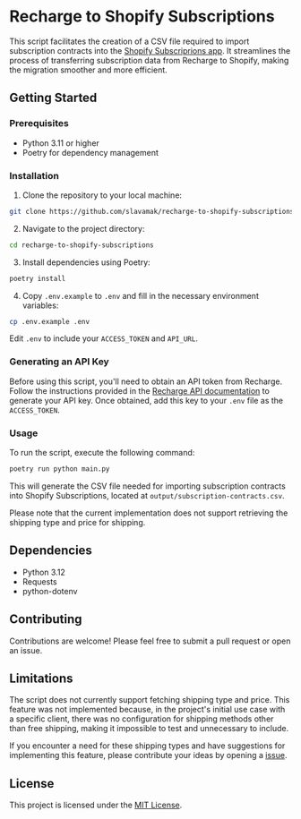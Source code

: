 # Recharge to Shopify Subscriptions

This script facilitates the creation of a CSV file required to import subscription contracts into the [Shopify Subscriprions app](https://apps.shopify.com/shopify-subscriptions). It streamlines the process of transferring subscription data from Recharge to Shopify, making the migration smoother and more efficient.

## Getting Started

### Prerequisites

- Python 3.11 or higher
- Poetry for dependency management

### Installation

1. Clone the repository to your local machine:
```bash
git clone https://github.com/slavamak/recharge-to-shopify-subscriptions.git
```

2. Navigate to the project directory:
```bash
cd recharge-to-shopify-subscriptions
```

3. Install dependencies using Poetry:
```bash
poetry install
```

4. Copy `.env.example` to `.env` and fill in the necessary environment variables:
```bash
cp .env.example .env
```
Edit `.env` to include your `ACCESS_TOKEN` and `API_URL`.

### Generating an API Key

Before using this script, you'll need to obtain an API token from Recharge. Follow the instructions provided in the [Recharge API documentation](https://docs.rechargepayments.com/docs/recharge-api-key) to generate your API key. Once obtained, add this key to your `.env` file as the `ACCESS_TOKEN`.

### Usage

To run the script, execute the following command:
```bash
poetry run python main.py
```
This will generate the CSV file needed for importing subscription contracts into Shopify Subscriptions, located at `output/subscription-contracts.csv`.

Please note that the current implementation does not support retrieving the shipping type and price for shipping.

## Dependencies

- Python 3.12
- Requests
- python-dotenv

## Contributing

Contributions are welcome! Please feel free to submit a pull request or open an issue.

## Limitations

The script does not currently support fetching shipping type and price. This feature was not implemented because, in the project's initial use case with a specific client, there was no configuration for shipping methods other than free shipping, making it impossible to test and unnecessary to include.

If you encounter a need for these shipping types and have suggestions for implementing this feature, please contribute your ideas by opening a [issue](https://github.com/slavamak/recharge-to-shopify-subscriptions/issues).

## License

This project is licensed under the [MIT License](LICENSE).
